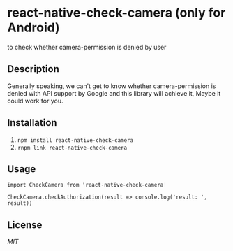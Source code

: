 # react-native-check-camera (only for Android)
to check whether camera-permission is denied by user

## Description
Generally speaking, we can't get to know whether camera-permission is denied with API support by Google and this library will achieve it, Maybe it could work for you.

## Installation

1. `npm install react-native-check-camera` 
2. `rnpm link react-native-check-camera`

## Usage

```
import CheckCamera from 'react-native-check-camera'

CheckCamera.checkAuthorization(result => console.log('result: ', result))
```

## License
*MIT*


